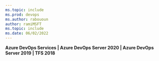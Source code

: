 ```yaml
---
ms.topic: include
ms.prod: devops
ms.author: rabououn
author: ramiMSFT
ms.topic: include
ms.date: 06/02/2022
---
```


**Azure DevOps Services | Azure DevOps Server 2020 | Azure DevOps Server 2019 | TFS 2018**